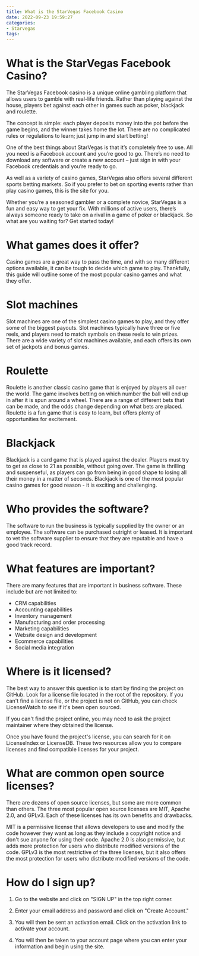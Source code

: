 ```yaml
---
title: What is the StarVegas Facebook Casino
date: 2022-09-23 19:59:27
categories:
- Starvegas
tags:
---
```



#  What is the StarVegas Facebook Casino?

The StarVegas Facebook casino is a unique online gambling platform that allows users to gamble with real-life friends. Rather than playing against the house, players bet against each other in games such as poker, blackjack and roulette.

The concept is simple: each player deposits money into the pot before the game begins, and the winner takes home the lot. There are no complicated rules or regulations to learn; just jump in and start betting!

One of the best things about StarVegas is that it’s completely free to use. All you need is a Facebook account and you’re good to go. There’s no need to download any software or create a new account – just sign in with your Facebook credentials and you’re ready to go.

As well as a variety of casino games, StarVegas also offers several different sports betting markets. So if you prefer to bet on sporting events rather than play casino games, this is the site for you.

Whether you’re a seasoned gambler or a complete novice, StarVegas is a fun and easy way to get your fix. With millions of active users, there’s always someone ready to take on a rival in a game of poker or blackjack. So what are you waiting for? Get started today!

#  What games does it offer?

Casino games are a great way to pass the time, and with so many different options available, it can be tough to decide which game to play. Thankfully, this guide will outline some of the most popular casino games and what they offer.

# Slot machines

Slot machines are one of the simplest casino games to play, and they offer some of the biggest payouts. Slot machines typically have three or five reels, and players need to match symbols on these reels to win prizes. There are a wide variety of slot machines available, and each offers its own set of jackpots and bonus games.

# Roulette

Roulette is another classic casino game that is enjoyed by players all over the world. The game involves betting on which number the ball will end up in after it is spun around a wheel. There are a range of different bets that can be made, and the odds change depending on what bets are placed. Roulette is a fun game that is easy to learn, but offers plenty of opportunities for excitement.

# Blackjack

Blackjack is a card game that is played against the dealer. Players must try to get as close to 21 as possible, without going over. The game is thrilling and suspenseful, as players can go from being in good shape to losing all their money in a matter of seconds. Blackjack is one of the most popular casino games for good reason - it is exciting and challenging.

#  Who provides the software?

The software to run the business is typically supplied by the owner or an employee. The software can be purchased outright or leased. It is important to vet the software supplier to ensure that they are reputable and have a good track record.

# What features are important?

There are many features that are important in business software. These include but are not limited to:


- CRM capabilities 
- Accounting capabilities 
- Inventory management 
- Manufacturing and order processing 
- Marketing capabilities 
- Website design and development 
- Ecommerce capabilities 
- Social media integration

#  Where is it licensed?

The best way to answer this question is to start by finding the project on GitHub. Look for a license file located in the root of the repository. If you can't find a license file, or the project is not on GitHub, you can check LicenseWatch to see if it's been open sourced.

If you can't find the project online, you may need to ask the project maintainer where they obtained the license.

Once you have found the project's license, you can search for it on LicenseIndex or LicenseDB. These two resources allow you to compare licenses and find compatible licenses for your project.

# What are common open source licenses?

There are dozens of open source licenses, but some are more common than others. The three most popular open source licenses are MIT, Apache 2.0, and GPLv3. Each of these licenses has its own benefits and drawbacks.

MIT is a permissive license that allows developers to use and modify the code however they want as long as they include a copyright notice and don't sue anyone for using their code. Apache 2.0 is also permissive, but adds more protection for users who distribute modified versions of the code. GPLv3 is the most restrictive of the three licenses, but it also offers the most protection for users who distribute modified versions of the code.

#  How do I sign up?

1. Go to the website and click on "SIGN UP" in the top right corner.

2. Enter your email address and password and click on "Create Account."

3. You will then be sent an activation email. Click on the activation link to activate your account.

4. You will then be taken to your account page where you can enter your information and begin using the site.